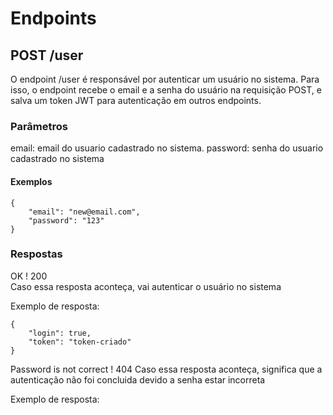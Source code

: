# Endpoints

## POST /user

O endpoint /user é responsável por autenticar um usuário no sistema. Para isso, o endpoint recebe o email e a senha do usuário na requisição POST, e salva um token JWT para autenticação em outros endpoints.

### Parâmetros

email: email do usuario cadastrado no sistema.
password: senha do usuario cadastrado no sistema

#### Exemplos

```
{
    "email": "new@email.com",
    "password": "123"
}
```

### Respostas

OK ! 200 <br>
Caso essa resposta aconteça, vai autenticar o usuário no sistema

Exemplo de resposta:

```
{
    "login": true,
    "token": "token-criado"
}
```

Password is not correct ! 404
Caso essa resposta aconteça, significa que a autenticação não foi concluida devido a senha estar incorreta

Exemplo de resposta:
